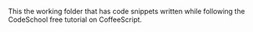 This the working folder that has code snippets written while following
the CodeSchool free tutorial on CoffeeScript.

